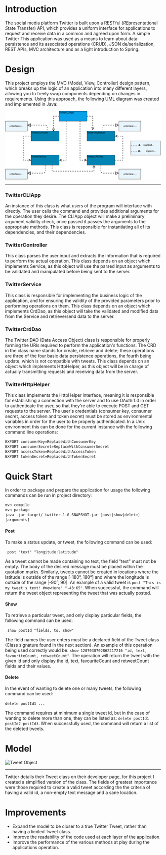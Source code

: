 # Introduction

The social media platform Twitter is built upon a RESTful (*RE*presentational *S*tate *T*ransfer) API, which provides a uniform interface for applications to request and receive data in a common and agreed upon form. A simple Twitter This application was used as a means to learn about data persistence and its associated operations (CRUD), JSON de/serialization, REST APIs, MVC architecture and as a light introduction to Spring. 

# Design

This project employs the MVC (Model, View, Controller) design pattern, which breaks up the logic of an application into many different layers, allowing you to freely swap components depending on changes in requirements. Using this approach, the following UML diagram was created and implemented in Java:

![Twitter App Diagram](./assets/TwitterAppDiagram.svg)

-----

### TwitterCLIApp

An instance of this class is what users of the program will interface with directly. The user calls the command and provides additional arguments for the operation they desire. The CLIApp object will make a preliminary argument validity check, once passed it passes the arguments to the appropriate methods. This class is responsible for instantiating all of its dependencies, and their dependencies. 

### TwitterController

This class parses the user input and extracts the information that is required to perform the actual operation. This class depends on an object which implements Service, as this object will use the parsed input as arguments to be validated and manipulated before being sent to the server.

### TwitterService

This class is responsible for implementing the business logic of the application, and for ensuring the validity of the provided parameters prior to performing operations on them. This class depends on an object which implements CrdDao, as this object will take the validated and modified data from the Service and retrieve/send data to the server.

### TwitterCrdDao

The Twitter DAO (Data Access Object) class is responsible for properly forming the URIs required to perform the application's functions. The CRD in the class name stands for create, retrieve and delete; these operations are three of the four basic data persistence operations, the fourth being update, which is not compatible with tweets. This class depends on an object which implements HttpHelper, as this object will be in charge of actually transmitting requests and receiving data from the server.

### TwitterHttpHelper

This class implements the HttpHelper interface, meaning it is responsible for establishing a connection with the server and to use OAuth 1.0 in order to authenticate the user, so that they're able to execute POST and GET requests to the server. The user's credentials (consumer key, consumer secret, access token and token secret) must be stored as environmental variables in order for the user to be properly authenticated. In a Unix environment this can be done for the current instance with the following command line operations:

```shell
EXPORT consumerKey=ReplaceWithConsumerKey
EXPORT consumerSecret=ReplaceWithConsumerSecret
EXPORT accessToken=ReplaceWithAccessToken
EXPORT tokenSecret=ReplaceWithTokenSecret
```

# Quick Start

In order to package and prepare the application for usage the following commands can be run in project directory:

```shell
mvn compile
mvn package
java -jar target/ twitter-1.0-SNAPSHOT.jar [post|show|delete] [arguments]
```

#### Post

To make a status update, or tweet, the following command can be used:

``` post "text" "longitude:latitude"```

As a tweet cannot be made containing no text, the field "text" must not be empty. The body of the desired message must be placed within the quotation marks. Similarly, tweets cannot be created in locations where the latitude is outside of the range [-180°, 180°] and where the longitude is outside of the range [-90°, 90]. An example of a valid tweet is `post "This is my tweet's text! #newHere" "-43:65"`. When successful, the command will return the tweet object representing the tweet that was actually posted.

#### Show

To retrieve a particular tweet, and only display particular fields, the following command can be used:

``` show postId "fields, to, show"```

The field names the user enters must be a declared field of the Tweet class (Class signature found in the next section). An example of this operation being used correctly would be: `show 1207030702862217216 "id, text, favouriteCount, retweetCount"`. The operation will return the tweet with the given id and only display the id, text, favouriteCount and retweetCount fields and their values.

#### Delete

In the event of wanting to delete one or many tweets, the following command can be used:

`delete postId1 ... `

The command requires at minimum a single tweet id, but in the case of wanting to delete more than one, they can be listed as: `delete postId1 postId2 postId3`. When successfully used, the command will return a list of the deleted tweets.

# Model

![Tweet Object](./assets/TweetModel.png)

---

Twitter details their Tweet class on their developer page, for this project I created a simplified version of the class. The fields of greatest importance were those required to create a valid tweet according the the criteria of having a valid id, a non-empty text message and a sane location. 

# Improvements

- Expand the model to be closer to a true Twitter Tweet, rather than having a limited Tweet class.
- Improve the readability of the code used at each layer of the application.
- Improve the performance of the various methods at play during the applications operation.